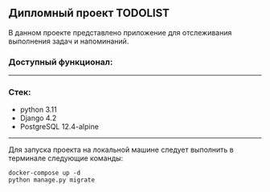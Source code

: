## Дипломный проект TODOLIST

В данном проекте представлено приложение для отслеживания выполнения задач и напоминаний.

### Доступный функционал:

___
### Стек:
- python 3.11
- Django 4.2
- PostgreSQL 12.4-alpine

___
Для запуска проекта на локальной машине следует выполнить в терминале следующие команды:
```
docker-compose up -d
python manage.py migrate
```